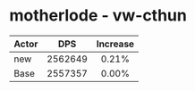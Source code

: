 # motherlode - vw-cthun
| Actor | DPS | Increase |
|---|:---:|:---:|
|new|2562649|0.21%|
|Base|2557357|0.00%|
